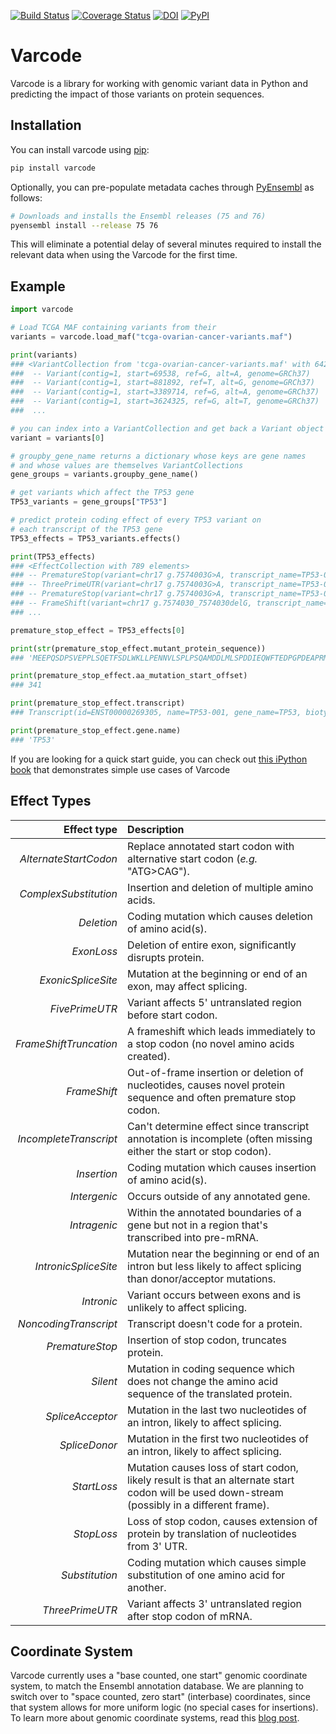 <a href="https://travis-ci.org/hammerlab/varcode"><img src="https://travis-ci.org/hammerlab/varcode.svg?branch=master" alt="Build Status"></a>
<a href="https://coveralls.io/github/hammerlab/varcode?branch=master"><img src="https://coveralls.io/repos/hammerlab/varcode/badge.svg?branch=master&service=github" alt="Coverage Status"></a>
<a href="https://zenodo.org/badge/latestdoi/18834/hammerlab/varcode"><img src="https://zenodo.org/badge/18834/hammerlab/varcode.svg" alt="DOI"></a>
<a href="https://pypi.python.org/pypi/varcode/"><img src="https://img.shields.io/pypi/v/varcode.svg?maxAge=2592000" alt="PyPI"></a>

Varcode
=======

Varcode is a library for working with genomic variant data in Python and predicting the impact of those variants on protein sequences.

Installation
------------

You can install varcode using [pip](https://pip.pypa.io/en/latest/quickstart.html):

```bash
pip install varcode
```

Optionally, you can pre-populate metadata caches through [PyEnsembl](https://github.com/hammerlab/pyensembl) as follows:

```bash
# Downloads and installs the Ensembl releases (75 and 76)
pyensembl install --release 75 76
```

This will eliminate a potential delay of several minutes required to install the relevant data
when using the Varcode for the first time.


Example
-------


```python
import varcode

# Load TCGA MAF containing variants from their
variants = varcode.load_maf("tcga-ovarian-cancer-variants.maf")

print(variants)
### <VariantCollection from 'tcga-ovarian-cancer-variants.maf' with 6428 elements>
###  -- Variant(contig=1, start=69538, ref=G, alt=A, genome=GRCh37)
###  -- Variant(contig=1, start=881892, ref=T, alt=G, genome=GRCh37)
###  -- Variant(contig=1, start=3389714, ref=G, alt=A, genome=GRCh37)
###  -- Variant(contig=1, start=3624325, ref=G, alt=T, genome=GRCh37)
###  ...

# you can index into a VariantCollection and get back a Variant object
variant = variants[0]

# groupby_gene_name returns a dictionary whose keys are gene names
# and whose values are themselves VariantCollections
gene_groups = variants.groupby_gene_name()

# get variants which affect the TP53 gene
TP53_variants = gene_groups["TP53"]

# predict protein coding effect of every TP53 variant on
# each transcript of the TP53 gene
TP53_effects = TP53_variants.effects()

print(TP53_effects)
### <EffectCollection with 789 elements>
### -- PrematureStop(variant=chr17 g.7574003G>A, transcript_name=TP53-001, transcript_id=ENST00000269305, effect_description=p.R342*)
### -- ThreePrimeUTR(variant=chr17 g.7574003G>A, transcript_name=TP53-005, transcript_id=ENST00000420246)
### -- PrematureStop(variant=chr17 g.7574003G>A, transcript_name=TP53-002, transcript_id=ENST00000445888, effect_description=p.R342*)
### -- FrameShift(variant=chr17 g.7574030_7574030delG, transcript_name=TP53-001, transcript_id=ENST00000269305, effect_description=p.R333fs)
### ...

premature_stop_effect = TP53_effects[0]

print(str(premature_stop_effect.mutant_protein_sequence))
### 'MEEPQSDPSVEPPLSQETFSDLWKLLPENNVLSPLPSQAMDDLMLSPDDIEQWFTEDPGPDEAPRMPEAAPPVAPAPAAPTPAAPAPAPSWPLSSSVPSQKTYQGSYGFRLGFLHSGTAKSVTCTYSPALNKMFCQLAKTCPVQLWVDSTPPPGTRVRAMAIYKQSQHMTEVVRRCPHHERCSDSDGLAPPQHLIRVEGNLRVEYLDDRNTFRHSVVVPYEPPEVGSDCTTIHYNYMCNSSCMGGMNRRPILTIITLEDSSGNLLGRNSFEVRVCACPGRDRRTEEENLRKKGEPHHELPPGSTKRALPNNTSSSPQPKKKPLDGEYFTLQIRGRERFEMF'

print(premature_stop_effect.aa_mutation_start_offset)
### 341

print(premature_stop_effect.transcript)
### Transcript(id=ENST00000269305, name=TP53-001, gene_name=TP53, biotype=protein_coding, location=17:7571720-7590856)

print(premature_stop_effect.gene.name)
### 'TP53'
```

If you are looking for a quick start guide, you can check out [this iPython book](./examples/varcode-quick_start.ipynb) that demonstrates simple use cases of Varcode

Effect Types
------------

Effect type  | Description
-----------: | :-----------
*AlternateStartCodon* | Replace annotated start codon with alternative  start codon (*e.g.* "ATG>CAG").
*ComplexSubstitution* | Insertion and deletion of multiple amino acids.
*Deletion* | Coding mutation which causes deletion of amino acid(s).
*ExonLoss* | Deletion of entire exon, significantly disrupts protein.
*ExonicSpliceSite* | Mutation at the beginning or end of an exon, may affect splicing.
*FivePrimeUTR* | Variant affects 5' untranslated region before start codon.
*FrameShiftTruncation* | A frameshift which leads immediately to a stop codon (no novel amino acids created).
*FrameShift* | Out-of-frame insertion or deletion of nucleotides, causes novel protein sequence and often premature stop codon.
*IncompleteTranscript* | Can't determine effect since transcript annotation is incomplete (often missing either the start or stop codon).
*Insertion* | Coding mutation which causes insertion of amino acid(s).
*Intergenic* | Occurs outside of any annotated gene.
*Intragenic* |Within the annotated boundaries of a gene but not in a region that's transcribed into pre-mRNA.
*IntronicSpliceSite* | Mutation near the beginning or end of an intron but less likely to affect splicing than donor/acceptor mutations.
*Intronic* | Variant occurs between exons and is unlikely to affect splicing.
*NoncodingTranscript* | Transcript doesn't code for a protein.
*PrematureStop* | Insertion of stop codon, truncates protein.
*Silent* | Mutation in coding sequence which does not change the amino acid sequence of the translated protein.
*SpliceAcceptor* | Mutation in the last two nucleotides of an intron, likely to affect splicing.
*SpliceDonor* | Mutation in the first two nucleotides of an intron, likely to affect splicing.
*StartLoss* | Mutation causes loss of start codon, likely result is that an alternate start codon will be used down-stream (possibly in a different frame).
*StopLoss* | Loss of stop codon, causes extension of protein by translation of nucleotides from 3' UTR.
*Substitution* | Coding mutation which causes simple substitution of one amino acid for another.
*ThreePrimeUTR* | Variant affects 3' untranslated region after stop codon of mRNA.


Coordinate System
-----------------
Varcode currently uses a "base counted, one start" genomic coordinate system, to match the Ensembl annotation database. We are planning to switch over to "space counted, zero start" (interbase) coordinates, since that system allows for more uniform logic (no special cases for insertions). To learn more about genomic coordinate systems, read this [blog post](http://alternateallele.blogspot.com/2012/03/genome-coordinate-conventions.html).
